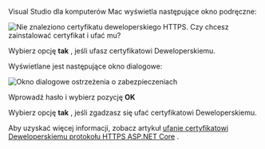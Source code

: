 Visual Studio dla komputerów Mac wyświetla następujące okno podręczne:

![Nie znaleziono certyfikatu deweloperskiego HTTPS. Czy chcesz zainstalować certyfikat i ufać mu?](~/getting-started/_static/trustCertMac.png)

Wybierz opcję **tak** , jeśli ufasz certyfikatowi Deweloperskiemu.

Wyświetlane jest następujące okno dialogowe:

![Okno dialogowe ostrzeżenia o zabezpieczeniach](~/getting-started/_static/certMac.png)

Wprowadź hasło i wybierz pozycję **OK**

Wybierz opcję **tak** , jeśli zgadzasz się ufać certyfikatowi Deweloperskiemu.

Aby uzyskać więcej informacji, zobacz artykuł [ufanie certyfikatowi Deweloperskiemu protokołu HTTPS ASP.NET Core](xref:security/enforcing-ssl#trust-the-aspnet-core-https-development-certificate-on-windows-and-macos) .